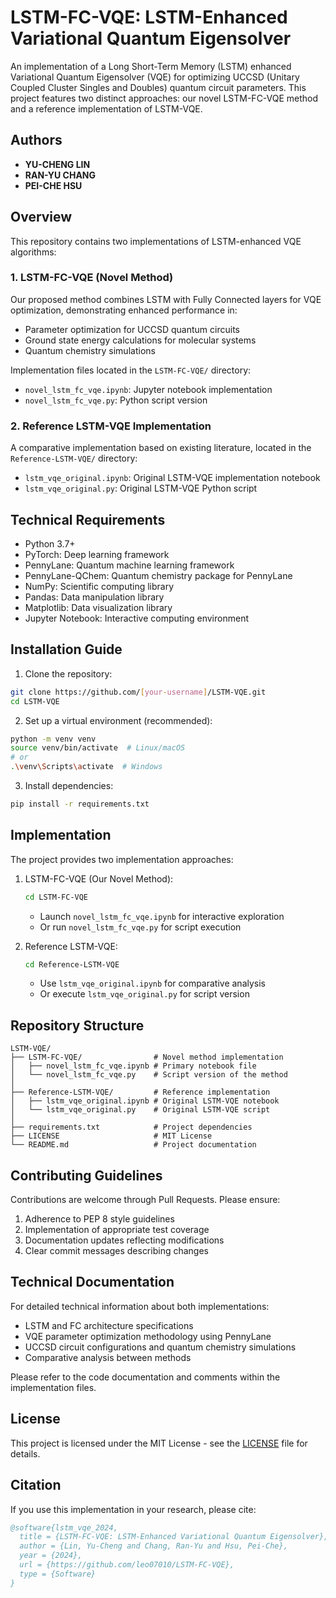 # LSTM-FC-VQE: LSTM-Enhanced Variational Quantum Eigensolver

An implementation of a Long Short-Term Memory (LSTM) enhanced Variational Quantum Eigensolver (VQE) for optimizing UCCSD (Unitary Coupled Cluster Singles and Doubles) quantum circuit parameters. This project features two distinct approaches: our novel LSTM-FC-VQE method and a reference implementation of LSTM-VQE.

## Authors

- **YU-CHENG LIN**
- **RAN-YU CHANG**
- **PEI-CHE HSU**

## Overview

This repository contains two implementations of LSTM-enhanced VQE algorithms:

### 1. LSTM-FC-VQE (Novel Method)
Our proposed method combines LSTM with Fully Connected layers for VQE optimization, demonstrating enhanced performance in:
- Parameter optimization for UCCSD quantum circuits
- Ground state energy calculations for molecular systems
- Quantum chemistry simulations

Implementation files located in the `LSTM-FC-VQE/` directory:
- `novel_lstm_fc_vqe.ipynb`: Jupyter notebook implementation
- `novel_lstm_fc_vqe.py`: Python script version

### 2. Reference LSTM-VQE Implementation
A comparative implementation based on existing literature, located in the `Reference-LSTM-VQE/` directory:
- `lstm_vqe_original.ipynb`: Original LSTM-VQE implementation notebook
- `lstm_vqe_original.py`: Original LSTM-VQE Python script

## Technical Requirements

- Python 3.7+
- PyTorch: Deep learning framework
- PennyLane: Quantum machine learning framework
- PennyLane-QChem: Quantum chemistry package for PennyLane
- NumPy: Scientific computing library
- Pandas: Data manipulation library
- Matplotlib: Data visualization library
- Jupyter Notebook: Interactive computing environment

## Installation Guide

1. Clone the repository:
```bash
git clone https://github.com/[your-username]/LSTM-VQE.git
cd LSTM-VQE
```

2. Set up a virtual environment (recommended):
```bash
python -m venv venv
source venv/bin/activate  # Linux/macOS
# or
.\venv\Scripts\activate  # Windows
```

3. Install dependencies:
```bash
pip install -r requirements.txt
```

## Implementation

The project provides two implementation approaches:

1. LSTM-FC-VQE (Our Novel Method):
   ```bash
   cd LSTM-FC-VQE
   ```
   - Launch `novel_lstm_fc_vqe.ipynb` for interactive exploration
   - Or run `novel_lstm_fc_vqe.py` for script execution

2. Reference LSTM-VQE:
   ```bash
   cd Reference-LSTM-VQE
   ```
   - Use `lstm_vqe_original.ipynb` for comparative analysis
   - Or execute `lstm_vqe_original.py` for script version

## Repository Structure

```
LSTM-VQE/
├── LSTM-FC-VQE/                # Novel method implementation
│   ├── novel_lstm_fc_vqe.ipynb # Primary notebook file
│   └── novel_lstm_fc_vqe.py    # Script version of the method
│
├── Reference-LSTM-VQE/         # Reference implementation
│   ├── lstm_vqe_original.ipynb # Original LSTM-VQE notebook
│   └── lstm_vqe_original.py    # Original LSTM-VQE script
│
├── requirements.txt            # Project dependencies
├── LICENSE                     # MIT License
└── README.md                   # Project documentation
```

## Contributing Guidelines

Contributions are welcome through Pull Requests. Please ensure:
1. Adherence to PEP 8 style guidelines
2. Implementation of appropriate test coverage
3. Documentation updates reflecting modifications
4. Clear commit messages describing changes

## Technical Documentation

For detailed technical information about both implementations:
- LSTM and FC architecture specifications
- VQE parameter optimization methodology using PennyLane
- UCCSD circuit configurations and quantum chemistry simulations
- Comparative analysis between methods

Please refer to the code documentation and comments within the implementation files.

## License

This project is licensed under the MIT License - see the [LICENSE](LICENSE) file for details.

## Citation

If you use this implementation in your research, please cite:

```bibtex
@software{lstm_vqe_2024,
  title = {LSTM-FC-VQE: LSTM-Enhanced Variational Quantum Eigensolver},
  author = {Lin, Yu-Cheng and Chang, Ran-Yu and Hsu, Pei-Che},
  year = {2024},
  url = {https://github.com/leo07010/LSTM-FC-VQE},
  type = {Software}
}
``` 
